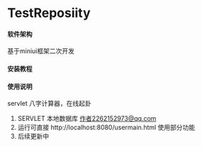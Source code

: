 # TestReposiity


#### 软件架构
基于miniui框架二次开发


#### 安装教程



#### 使用说明
servlet 八字计算器，在线起卦
1. SERVLET  本地数据库  作者2262152973@qq.com
2. 运行可直接  http://localhost:8080/usermain.html 使用部分功能
3. 后续更新中


